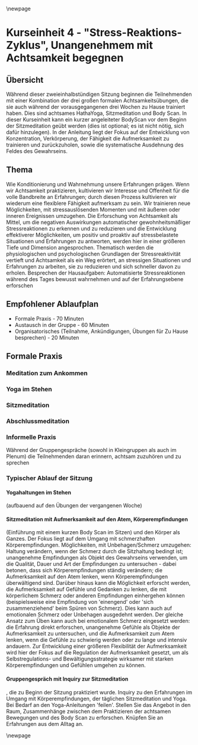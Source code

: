 \newpage

# Kurseinheit 4 - "Stress-Reaktions-Zyklus", Unangenehmem mit Achtsamkeit begegnen

## Übersicht

Während dieser zweieinhalbstündigen Sitzung beginnen die Teilnehmenden mit einer
Kombination der drei großen formalen Achtsamkeitsübungen, die sie auch während der
vorausgegangenen drei Wochen zu Hause trainiert haben. Dies sind achtsames
HathaYoga, Sitzmeditation und Body Scan. In dieser Kurseinheit kann ein kurzer
angeleiteter BodyScan vor dem Beginn der Sitzmeditation geübt werden (dies ist
optional; es ist nicht nötig, sich dafür hinzulegen). In der Anleitung liegt der Fokus auf
der Entwicklung von Konzentration, Verkörperung, der Fähigkeit die Aufmerksamkeit zu
trainieren und zurückzuholen, sowie die systematische Ausdehnung des Feldes des
Gewahrseins.

## Thema

Wie Konditionierung und Wahrnehmung unsere Erfahrungen prägen. Wenn wir
Achtsamkeit praktizieren, kultivieren wir Interesse und Offenheit für die volle Bandbreite
an Erfahrungen; durch diesen Prozess kultivieren wir wiederum eine flexiblere Fähigkeit
aufmerksam zu sein. Wir trainieren neue Möglichkeiten, mit stressauslösenden
Momenten und mit äußeren oder inneren Ereignissen umzugehen. Die Erforschung von
Achtsamkeit als Mittel, um die negativen Auswirkungen automatischer
gewohnheitsmäßiger Stressreaktionen zu erkennen und zu reduzieren und die
Entwicklung effektiverer Möglichkeiten, um positiv und proaktiv auf stressbelastete
Situationen und Erfahrungen zu antworten, werden hier in einer größeren Tiefe und
Dimension angesprochen. Thematisch werden die physiologischen und
psychologischen Grundlagen der Stressreaktivität vertieft und Achtsamkeit als ein Weg
erörtert, an stressigen Situationen und Erfahrungen zu arbeiten, sie zu reduzieren und
sich schneller davon zu erholen. Besprechen der Hausaufgaben: Automatisierte
Stressreaktionen während des Tages bewusst wahrnehmen und auf der
Erfahrungsebene erforschen

## Empfohlener Ablaufplan

- Formale Praxis - 70 Minuten
- Austausch in der Gruppe - 60 Minuten
- Organisatorisches (Teilnahme, Ankündigungen, Übungen für Zu Hause besprechen) - 20 Minuten

## Formale Praxis

### Meditation zum Ankommen

### Yoga im Stehen

### Sitzmeditation

### Abschlussmeditation

### Informelle Praxis

Während der Gruppengespräche (sowohl in Kleingruppen als auch im Plenum) die
Teilnehmenden daran erinnern, achtsam zuzuhören und zu sprechen

### Typischer Ablauf der Sitzung

#### Yogahaltungen im Stehen

(aufbauend auf den Übungen der vergangenen Woche)

#### Sitzmeditation mit Aufmerksamkeit auf den Atem, Körperempfindungen

(Einführung mit einem kurzen Body Scan im Sitzen) und den Körper als Ganzes. Der Fokus liegt auf
dem Umgang mit schmerzhaften Körperempfindungen. Möglichkeiten, mit
Unbehagen/Schmerz umzugehen: Haltung verändern, wenn der Schmerz durch die
Sitzhaltung bedingt ist; unangenehme Empfindungen als Objekt des Gewahrseins
verwenden, um die Qualität, Dauer und Art der Empfindungen zu untersuchen - dabei
betonen, dass sich Körperempfindungen ständig verändern; die Aufmerksamkeit auf
den Atem lenken, wenn Körperempfindungen überwältigend sind. Darüber hinaus kann
die Möglichkeit erforscht werden, die Aufmerksamkeit auf Gefühle und Gedanken zu
lenken, die mit körperlichem Schmerz oder anderen Empfindungen einhergehen
können (beispielsweise eine Empfindung von 'einengend' oder 'sich zusammenziehend'
beim Spüren von Schmerz). Dies kann auch auf emotionalen Schmerz oder Unbehagen
ausgedehnt werden. Der gleiche Ansatz zum Üben kann auch bei emotionalem
Schmerz eingesetzt werden: die Erfahrung direkt erforschen, unangenehme Gefühle als
Objekte der Aufmerksamkeit zu untersuchen, und die Aufmerksamkeit zum Atem
lenken, wenn die Gefühle zu schwierig werden oder zu lange und intensiv andauern.
Zur Entwicklung einer größeren Flexibilität der Aufmerksamkeit wird hier der Fokus auf
die Regulation der Aufmerksamkeit gesetzt, um als Selbstregulations- und
Bewältigungsstrategie wirksamer mit starken Körperempfindungen und Gefühlen
umgehen zu können.

#### Gruppengespräch mit Inquiry zur Sitzmeditation

, die zu Beginn der Sitzung praktiziert
wurde. Inquiry zu den Erfahrungen im Umgang mit Körperempfindungen, der täglichen
Sitzmeditation und Yoga. Bei Bedarf an den Yoga-Anleitungen 'feilen'. Stellen Sie das
Angebot in den Raum, Zusammenhänge zwischen dem Praktizieren der achtsamen
Bewegungen und des Body Scan zu erforschen. Knüpfen Sie an Erfahrungen aus dem
Alltag an.
























\newpage
